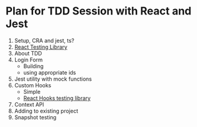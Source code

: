 # Plan for TDD Session with React and Jest

1. Setup, CRA and jest, ts?
2. [React Testing Library](https://testing-library.com/docs/react-testing-library/intro/)
3. About TDD
4. Login Form
   - Building
   - using appropriate ids
5. Jest utility with mock functions
6. Custom Hooks
   - Simple
   - [React Hooks testing library](https://react-hooks-testing-library.com/)
7. Context API
8. Adding to existing project
9. Snapshot testing

